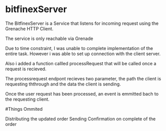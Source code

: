 # bitfinexServer

The BitfinexServer is a Service that listens for incoming request using the Grenache HTTP Client. 

The service is only reachable via Grenade

Due to time constraint, I was unable to complete implementation of the entire task. However i was able to set up connection with the client server.

Also i added a function callled processRequest that will be called once a request is recieved. 

The processrequest endpont recieves two parameter, the path the client is requesting ththrough and the data the client is sending.

Once the user request has been processed, an event is emmitted bach to the requesting client. 



#Things Ommited

Distributing the updated order
Sending Confirmation on complete of the order


